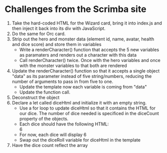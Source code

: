 # Challenges from the Scrimba site

1. Take the hard-coded HTML for the Wizard card, bring it into index.js and then inject it back into its div with JavaScript.
2. Do the same for Orc card. 
3. Strip out the hero and monster data (element id, name, avatar, health and dice score) and store them in variables
    - Write a renderCharacter() function that accepts the 5 new variables as paramaters and renders out a character with this data
    - Call renderCharacter() twice. Once with the hero variables and once with the monster variables to that both are rendered
4. Update the renderCharacter() function so that it accepts a single object "data" as its parameter instead of five string/numbers, reducing the number of arguments to pass in from five to one.
    - Update the template now each variable is coming from "data"
    - Update the function call.
5. Deconstruct the object
6. Declare a let called diceHtml and initialize it with an empty string. 
    - Use a for loop to update diceHtml so that it contains the HTML for our dice. The number of dice needed is specificed in the diceCount property of the objects.
    - Each dice should have the following HTML: <div class="dice">6</div>
    - For now, each dice will display 6
    - Swap out the diceRoll variable for diceHtml in the template
7. Have the dice count reflect the array 